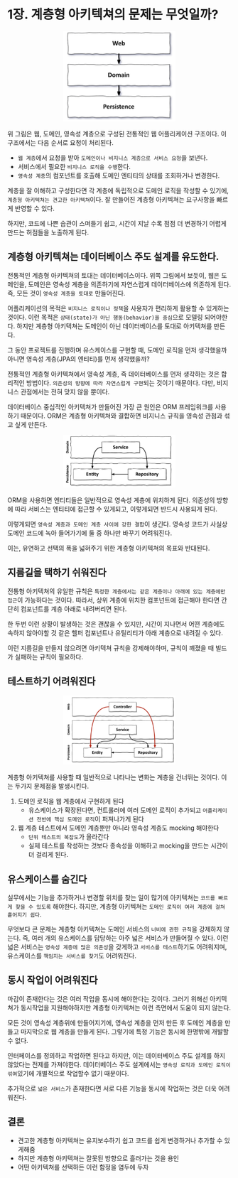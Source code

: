 # 1장. 계층형 아키텍쳐의 문제는 무엇일까?

<p align="center"><img src="./img/1_1.png" width="50%"></p>

위 그림은 웹, 도메인, 영속성 계층으로 구성된 전통적인 웹 어플리케이션 구조이다.
이 구조에서는 다음 순서로 요청이 처리된다.

- `웹 계층`에서 요청을 받아 `도메인이나 비지니스 계층으로 서비스 요청`을 보낸다.
- 서비스에서 필요한 `비지니스 로직을 수행`한다.
- `영속성 계층`의 컴포넌트를 호출해 도메인 엔티티의 상태를 조회하거나 변경한다.

계층을 잘 이해하고 구성한다면 각 계층에 독립적으로 도메인 로직을 작성할 수 있기에,
`계층형 아키텍쳐는 견고한 아키텍쳐`이다. 잘 만들어진 계층형 아키텍쳐는 요구사항을
빠르게 반영할 수 있다.

하지만, 코드에 나쁜 습관이 스며들기 쉽고, 시간이 지날 수록 점점 더 변경하기 어렵게 만드는
허점들을 노출하게 된다.

## 계층형 아키텍쳐는 데이터베이스 주도 설계를 유도한다.

전통적인 계층형 아키텍쳐의 토대는 데이터베이스이다.
위쪽 그림에서 보듯이, 웹은 도메인을, 도메인은 영속성 계층을 의존하기에 자연스럽게 데이터베이스에 의존하게 된다.
즉, 모든 것이 `영속성 계층을 토대로` 만들어진다.

어플리케이션의 목적은 `비지니스 로직이나 정책`을 사용자가 편리하게 활용할 수 있게하는 것이다.
이런 목적은 `상태(state)가 아닌 행동(behavior)을 중심`으로 모델링 되어야한다.
하지만 계층형 아키텍쳐는 도메인이 아닌 데이터베이스를 토대로 아키텍쳐를 만든다.

그 동안 프로젝트를 진행하며 유스케이스를 구현할 때, 도메인 로직을 먼저 생각했을까
아니면 영속성 계층(JPA의 엔티티)를 먼저 생각했을까?

전통적인 계층형 아키텍쳐에서 영속성 계층, 즉 데이터베이스를 먼저 생각하는 것은 합리적인 방법이다.
`의존성의 방향에 따라 자연스럽게 구현`되는 것이기 때문이다. 다만, 비지니스 관점에서는 전혀 맞지 않을 뿐이다.

데이터베이스 중심적인 아키텍쳐가 만들어진 가장 큰 원인은 ORM 프레임워크를 사용하기 때문이다.
ORM은 계층형 아키텍쳐와 결합하면 비지니스 규칙을 영속성 관점과 섞고 싶게 만든다.

<p align="center"><img src="./img/1_2.png" width="50%"></p>

ORM을 사용하면 엔티티들은 일반적으로 영속성 계층에 위치하게 된다. 의존성의 방향에 따라
서비스는 엔티티에 접근할 수 있게되고, 이렇게되면 반드시 사용되게 된다.

이렇게되면 `영속성 계층과 도메인 계층 사이에 강한 결합`이 생긴다.
영속성 코드가 사실상 도메인 코드에 녹아 들어가기에 둘 중 하나만 바꾸기 어려워진다.

이는, 유연하고 선택의 폭을 넓혀주기 위한 계층형 아키텍쳐의 목표와 반대된다.

## 지름길을 택하기 쉬워진다

전통형 아키텍쳐의 유일한 규칙은 `특정한 계층에서는 같은 계층이나 아래에 있는 계층에만 접근`이 가능하다는 것이다.
따라서, 상위 계층에 위치한 컴포넌트에 접근해야 한다면 간단히 컴포넌트를 계층 아래로 내려버리면 된다.

한 두번 이런 상황이 발생하는 것은 괜찮을 수 있지만, 시간이 지나면서 어떤 계층에도 속하지 않아야할 것 같은
헬퍼 컴포넌트나 유틸리티가 아래 계층으로 내려질 수 있다.

이런 지름길을 만들지 않으려면 아키텍쳐 규칙을 강제해야하며, 규칙이 꺠졌을 때 빌드가 실패하는 규칙이 필요하다.

## 테스트하기 어려워진다

<p align="center"><img src="./img/1_3.png" width="50%"></p>

계층형 아키텍쳐를 사용할 때 일반적으로 나타나는 변화는 계층을 건너뛰는 것이다.
이는 두가지 문제점을 발생시킨다.

1. 도메인 로직을 웹 계층에서 구현하게 된다
   - 유스케이스가 확장된다면, 컨트롤러에 여러 도메인 로직이 추가되고 `어플리케이션 전반에 핵심 도메인 로직`이 퍼져나가게 된다
2. 웹 계층 테스트에서 도메인 계층뿐만 아니라 영속성 계층도 mocking 해야한다
   - `단위 테스트의 복잡도`가 올라간다
   - 실제 테스트를 작성하는 것보다 종속성을 이해하고 mocking을 만드는 시간이 더 걸리게 된다.

## 유스케이스를 숨긴다

실무에서는 기능을 추가하거나 변경할 위치를 찾는 일이 많기에 아키텍쳐는 `코드를 빠르게 찾을 수 있도록` 해야한다.
하지만, 계층형 아키텍쳐는 `도메인 로직이 여러 계층에 걸쳐 흩어지기 쉽다`.

무엇보다 큰 문제는 계층형 아키텍쳐는 도메인 서비스의 `너비에 관한 규칙`을 강제하지 않는다.
즉, 여러 개의 유스케이스를 담당하는 아주 넓은 서비스가 만들어질 수 있다.
이런 넓은 서비스는 `영속성 계층에 많은 의존성`을 갖게하고 `서비스를 테스트`하기도 어려워지며, 유스케이스를
`책임지는 서비스를 찾기`도 어려워진다.

## 동시 작업이 어려워진다

마감이 존재한다는 것은 여러 작업을 동시에 해야한다는 것이다. 그러기 위해선 아키텍쳐가
동시작업을 지원해야하지만 계층형 아키텍쳐는 이런 측면에서 도움이 되지 않는다.

모든 것이 영속성 계층위에 만들어지기에, 영속성 계층을 먼저 만든 후 도메인 계층을 만들고
마지막으로 웹 계층을 만들게 된다. 그렇기에 특정 기능은 동시에 한명밖에 개발할 수 없다.

인터페이스를 정의하고 작업하면 된다고 하지만, 이는 데이터베이스 주도 설계를 하지 않았다는 전제를 가져야한다.
데이터베이스 주도 설계에서는 `영속성 로직과 도메인 로직이 섞여`있기에 개별적으로 작업할수 없기 때문이다.

추가적으로 `넓은 서비스`가 존재한다면 서로 다른 기능을 동시에 작업하는 것은 더욱 어려워진다.

## 결론

- 견고한 계층형 아키텍쳐는 유지보수하기 쉽고 코드를 쉽게 변경하거나 추가할 수 있게해줌
- 하지만 계층형 아키텍쳐는 잘못된 방향으로 흘러가는 것을 용인
- 어떤 아키텍쳐를 선택하든 이런 함정을 염두에 두자